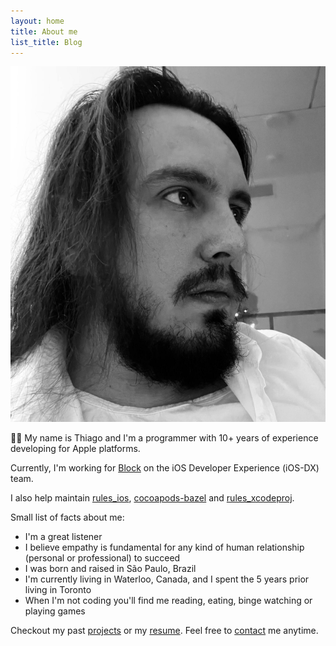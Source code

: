 ```yaml
---
layout: home
title: About me
list_title: Blog
---
```


<img src="/assets/me.jpg#avatar-home" title="That's me"/>

👋🏼 My name is Thiago and I'm a programmer with 10+ years of experience developing for Apple platforms.

Currently, I'm working for <a href="https://block.xyz" target="_blank">Block</a> on the iOS Developer Experience (iOS-DX) team.

I also help maintain <a href="https://github.com/bazel-ios/rules_ios" target="_blank">rules_ios</a>, <a href="https://github.com/bazel-ios/cocoapods-bazel" target="_blank">cocoapods-bazel</a> and <a href="https://github.com/MobileNativeFoundation/rules_xcodeproj" target="_blank">rules_xcodeproj</a>.

Small list of facts about me:

* I'm a great listener
* I believe empathy is fundamental for any kind of human relationship (personal or professional) to succeed
* I was born and raised in São Paulo, Brazil
* I'm currently living in Waterloo, Canada, and I spent the 5 years prior living in Toronto
* When I'm not coding you'll find me reading, eating, binge watching or playing games

Checkout my past [projects](/projects) or my <a href="{{ site.baseurl }}/assets/resume.pdf" target="_blank">resume</a>. Feel free to [contact](/contact) me anytime.
